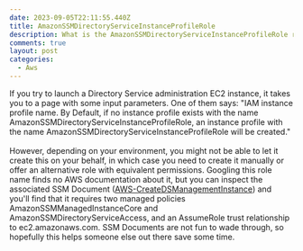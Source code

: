 ```yaml
---
date: 2023-09-05T22:11:55.440Z
title: AmazonSSMDirectoryServiceInstanceProfileRole
description: What is the AmazonSSMDirectoryServiceInstanceProfileRole role?
comments: true
layout: post
categories:
  - Aws
---
```


If you try to launch a Directory Service administration EC2 instance, it takes you to a page with some input parameters. One of them says: "IAM instance profile name. By Default, if no instance profile exists with the name AmazonSSMDirectoryServiceInstanceProfileRole, an instance profile with the name AmazonSSMDirectoryServiceInstanceProfileRole will be created."\
\
However, depending on your environment, you might not be able to let it create this on your behalf, in which case you need to create it manually or offer an alternative role with equivalent permissions. Googling this role name finds no AWS documentation about it, but you can inspect the associated SSM Document ([AWS-CreateDSManagementInstance](https://us-east-1.console.aws.amazon.com/systems-manager/documents/AWS-CreateDSManagementInstance/description?region=us-east-1)) and you'll find that it requires two managed policies AmazonSSMManagedInstanceCore and AmazonSSMDirectoryServiceAccess, and an AssumeRole trust relationship to ec2.amazonaws.com. SSM Documents are not fun to wade through, so hopefully this helps someone else out there save some time.
